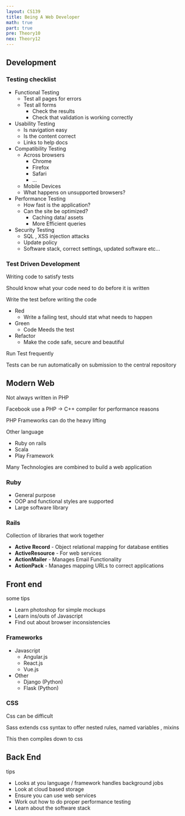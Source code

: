 ```yaml
---
layout: CS139
title: Being A Web Developer
math: true
part: true
pre: Theory10
nex: Theory12
---
```


## Development

### Testing checklist

* Functional Testing
    * Test all pages for errors
    * Test all forms
        * Check the results
        * Check that validation is working correctly
* Usability Testing
    * Is navigation easy
    * Is the content correct
    * Links to help docs
* Compatibility Testing
    * Across browsers
        * Chrome
        * Firefox
        * Safari
        * ...
    * Mobile Devices
    * What happens on unsupported browsers?
* Performance Testing
    * How fast is the application?
    * Can the site be optimized?
        * Caching data/ assets
        * More Efficient queries
* Security Testing
    * SQL , XSS injection attacks
    * Update policy
    * Software stack, correct settings, updated software etc...

### Test Driven Development

Writing code to satisfy tests

Should know what your code need to do before it is written

Write the test before writing the code

* Red
    * Write a failing test, should stat what needs to happen
* Green
    * Code Meeds the test
* Refactor
    * Make the code safe, secure and beautiful

Run Test frequently 

Tests can be run automatically on submission to the central repository

## Modern Web
Not always written in PHP

Facebook use a PHP -> C++ compiler for performance reasons

PHP Frameworks can do the heavy lifting

Other language
* Ruby on rails
* Scala
* Play Framework

Many Technologies are combined to build a web application

### Ruby
* General purpose
* OOP and functional styles are supported
* Large software library
### Rails
Collection of libraries that work together
* __Active Record__ - Object relational mapping for database entities
* __ActiveResource__ - For web services
* __ActionMailer__ - Manages Email Functionality
* __ActionPack__ - Manages mapping URLs to correct applications

## Front end

some tips 
* Learn photoshop for simple mockups
* Learn ins/outs of Javascript
* Find out about browser inconsistencies

### Frameworks
* Javascript
    * Angular.js
    * React.js
    * Vue.js
* Other
    * Django (Python)
    * Flask  (Python)

### CSS
Css can be difficult

Sass extends css syntax to offer nested rules, named variables , mixins

This then compiles down to css

## Back End
tips
* Looks at you language / framework handles background jobs
* Look at cloud based storage
* Ensure you can use web services
* Work out how to do proper performance testing
* Learn about the software stack